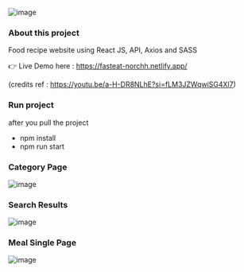 ![image](https://github.com/a-norchh/fasteat/assets/113849661/169a2a4d-a2db-46c1-9f0f-c024fbb100b8)

### About this project

Food recipe website using React JS, API, Axios and SASS

:point_right: Live Demo here : https://fasteat-norchh.netlify.app/

(credits ref : https://youtu.be/a-H-DR8NLhE?si=fLM3JZWqwiSG4Xl7)

### Run project

after you pull the project

- npm install
- npm run start

### Category Page

![image](https://github.com/a-norchh/fasteat/assets/113849661/8121e473-e786-4609-8fb5-a4a8bc5555cf)

### Search Results

![image](https://github.com/a-norchh/fasteat/assets/113849661/2b463374-b705-4ed6-b8e2-ec66fab287a3)

### Meal Single Page

![image](https://github.com/a-norchh/fasteat/assets/113849661/ae32cea5-d583-4282-ad67-f22c7069f5a0)
